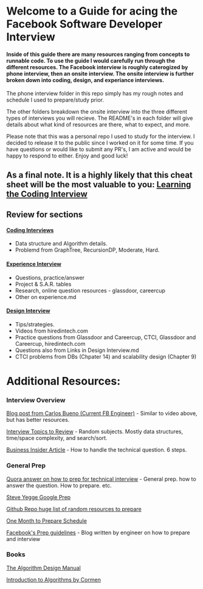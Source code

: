 # Welcome to a Guide for acing the Facebook Software Developer Interview
#### Inside of this guide there are many resources ranging from concepts to runnable code. To use the guide I would carefully run through the different resources. The Facebook interview is roughly caterogized by phone interview, then an onsite interview. The onsite interview is further broken down into coding, design, and experiance interviews.

The phone interview folder in this repo simply has my rough notes and schedule I used to prepare/study prior.

The other folders breakdown the onsite interview into the three different types of interviews you will recieve. The README's in each folder will give details about what kind of resources are there, what to expect, and more.

Please note that this was a personal repo I used to study for the interview. I decided to release it to the public since I worked on it for some time. If you have questions or would like to submit any PR's, I am active and would be happy to respond to either. Enjoy and good luck! 


## As a final note. It is a highly likely that this cheat sheet will be the most valuable to you: [Learning the Coding Interview](https://github.com/JumpingRock/facebook-interview-prep/blob/master/Coding-Interview/Learning.md)

## Review for sections
#### [Coding Interviews](https://github.com/JumpingRock/Interviews/tree/master/Coding-Interview) 
- Data structure and Algorithm details. 
- Problemd from GraphTree, RecursionDP, Moderate, Hard.

#### [Experience Interview](https://github.com/JumpingRock/Interviews/tree/master/Experience-Interview)
- Questions, practice/answer
- Project & S.A.R. tables
- Research, online question resources - glassdoor, careercup
- Other on experience.md

#### [Design Interview](https://github.com/JumpingRock/Interviews/tree/master/Design-Interview) 
- Tips/strategies.
- Videos from hiredintech.com 
- Practice questions from Glassdoor and Careercup, CTCI, Glassdoor and Careercup, hiredintech.com 
- Questions also from Links in Design Interview.md
- CTCI problems from DBs (Chpater 14) and scalability design (Chapter 9)


# Additional Resources:
### Interview Overview
[Blog post from Carlos Bueno (Current FB Engineer)](https://www.facebook.com/notes/facebook-engineering/get-that-job-at-facebook/10150964382448920) - Similar to video above, but has better resources. 

[Interview Topics to Review](https://urldefense.proofpoint.com/v2/url?u=http-3A__popsnip.com_topic_294_Facebook-2DTechnical-2DInterview&d=CwMFaQ&c=5VD0RTtNlTh3ycd41b3MUw&r=Dc3xxB7MSEWc6Cd4LXmS6w&m=FrO8ovrT4cmyivx3WssrsfCBzy419pbYtrzToimHixE&s=Q4D5Oaq-JdDkOp39ZCgVctOekqs7fytuONaGc47VTas&e=) - Random subjects. Mostly data structures, time/space complexity, and search/sort. 

[Business Insider Article](http://www.businessinsider.com/how-to-prepare-for-facebook-engineering-interview-2016-3) - How to handle the technical question. 6 steps.

### General Prep 
[Quora answer on how to prep for technical interview](https://www.quora.com/How-do-I-prepare-for-a-software-engineering-job-interview) - General prep. how to answer the question. How to prepare. etc.

[Steve Yegge Google Prep](http://steve-yegge.blogspot.com/2008/03/get-that-job-at-google.html)

[Github Repo huge list of random resources to prepare](https://github.com/andreis/interview)

[One Month to Prepare Schedule](https://www.quora.com/Google-Interview-Questions/How-should-I-prepare-for-my-Google-interview-if-I-have-1-month-left)

[Facebook's Prep guidelines](https://www.facebook.com/careers/life/preparing-for-your-software-engineering-interview-at-facebook/) - Blog written by engineer on how to prepare and interview


 
### Books
[The Algorithm Design Manual](https://www.amazon.com/Algorithm-Design-Manual-Steven-Skiena/dp/1848000693)

[Introduction to Algorithms by Cormen](https://www.amazon.com/Introduction-Algorithms-3rd-MIT-Press/dp/0262033844)


